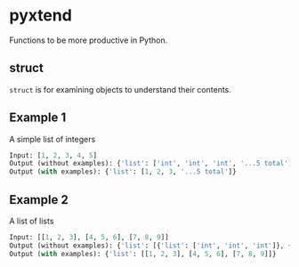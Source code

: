 # pyxtend

Functions to be more productive in Python.

## struct

`struct` is for examining objects to understand their contents.

## Example 1
A simple list of integers

```python
Input: [1, 2, 3, 4, 5]
Output (without examples): {'list': ['int', 'int', 'int', '...5 total']}
Output (with examples): {'list': [1, 2, 3, '...5 total']}
```

## Example 2
A list of lists

```python
Input: [[1, 2, 3], [4, 5, 6], [7, 8, 9]]
Output (without examples): {'list': [{'list': ['int', 'int', 'int']}, {'list': ['int', 'int', 'int']}, {'list': ['int', 'int', 'int']}]}
Output (with examples): {'list': [[1, 2, 3], [4, 5, 6], [7, 8, 9]]}
```
